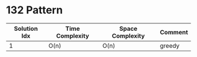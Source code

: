 # 132 Pattern

| Solution Idx | Time Complexity | Space Complexity | Comment |
| ------------ | --------------- | ---------------- | ------- |
| 1            | O(n)            | O(n)             | greedy  |
